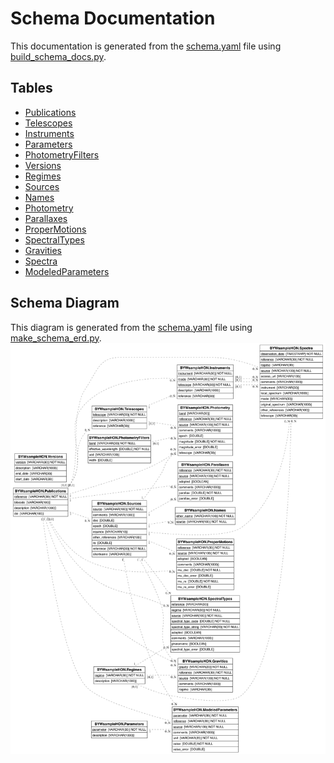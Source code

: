 # Schema Documentation
This documentation is generated from the [schema.yaml](schema/schema.yaml) file using [build_schema_docs.py](scripts/build_schema_docs.py).

## Tables
- [Publications](schema/Publications.md)
- [Telescopes](schema/Telescopes.md)
- [Instruments](schema/Instruments.md)
- [Parameters](schema/Parameters.md)
- [PhotometryFilters](schema/PhotometryFilters.md)
- [Versions](schema/Versions.md)
- [Regimes](schema/Regimes.md)
- [Sources](schema/Sources.md)
- [Names](schema/Names.md)
- [Photometry](schema/Photometry.md)
- [Parallaxes](schema/Parallaxes.md)
- [ProperMotions](schema/ProperMotions.md)
- [SpectralTypes](schema/SpectralTypes.md)
- [Gravities](schema/Gravities.md)
- [Spectra](schema/Spectra.md)
- [ModeledParameters](schema/ModeledParameters.md)

## Schema Diagram
This diagram is generated from the [schema.yaml](schema/schema.yaml) file using [make_schema_erd.py](scripts/make_schema_erd.py).
![Schema Diagram](figures/schema_erd.png)
